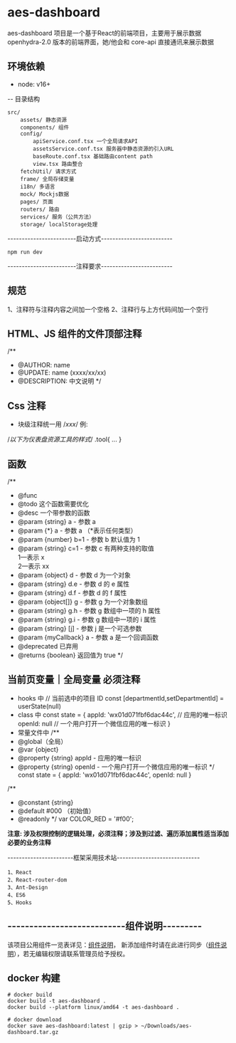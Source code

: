 # aes-dashboard

aes-dashboard 项目是一个基于React的前端项目，主要用于展示数据 openhydra-2.0 版本的前端界面，她/他会和 core-api 直接通讯来展示数据

## 环境依赖

- node: v16+

-- 目录结构

```
src/
    assets/ 静态资源
    components/ 组件
    config/
        apiService.conf.tsx 一个全局请求API
        assetsService.conf.tsx 服务器中静态资源的引入URL
        baseRoute.conf.tsx 基础路由content path
        view.tsx 路由整合
    fetchUtil/ 请求方式
    frame/ 全局存储变量
    i18n/ 多语言
    mock/ Mockjs数据
    pages/ 页面
    routers/ 路由
    services/ 服务（公共方法）
    storage/ localStorage处理
```

------------------------启动方式-------------------------

```
npm run dev
```

------------------------注释要求-------------------------

## 规范

1、注释符与注释内容之间加一个空格
2、注释行与上方代码间加一个空行

## HTML、JS 组件的文件顶部注释

/\*\*

- @AUTHOR: name
- @UPDATE: name (xxxx/xx/xx)
- @DESCRIPTION: 中文说明
  \*/

## Css 注释

- 块级注释统一用 /_xxx_/
  例:

/_以下为仪表盘资源工具的样式_/
.tool{
...
}

## 函数

/\*\*

- @func
- @todo 这个函数需要优化
- @desc 一个带参数的函数
- @param {string} a - 参数 a
- @param {*} a - 参数 a （*表示任何类型）
- @param {number} b=1 - 参数 b 默认值为 1
- @param {string} c=1 - 参数 c 有两种支持的取值</br>1—表示 x</br>2—表示 xx
- @param {object} d - 参数 d 为一个对象
- @param {string} d.e - 参数 d 的 e 属性
- @param {string} d.f - 参数 d 的 f 属性
- @param {object[]} g - 参数 g 为一个对象数组
- @param {string} g.h - 参数 g 数组中一项的 h 属性
- @param {string} g.i - 参数 g 数组中一项的 i 属性
- @param {string} [j] - 参数 j 是一个可选参数
- @param {myCallback} a - 参数 a 是一个回调函数
- @deprecated 已弃用
- @returns {boolean} 返回值为 true
  \*/

## 当前页变量｜全局变量 必须注释

- hooks 中
  // 当前选中的项目 ID
  const [departmentId,setDepartmentId] = userState(null)
- class 中
  const state = {
  appId: 'wx01d071fbf6dac44c', // 应用的唯一标识
  openId: null // 一个用户打开一个微信应用的唯一标识
  }
- 常量文件中
  /\*\*
- @global（全局）
- @var {object}
- @property {string} appId - 应用的唯一标识
- @property {string} openId - 一个用户打开一个微信应用的唯一标识
  \*/
  const state = {
  appId: 'wx01d071fbf6dac44c',
  openId: null
  }

/\*\*

- @constant {string}
- @default #000 （初始值）
- @readonly
  \*/
  var COLOR_RED = '#f00';

**注意: 涉及权限控制的逻辑处理，必须注释；涉及到过滤、遍历添加属性适当添加必要的业务注释**

-----------------------框架采用技术站-----------------------------

```
1、React
2、React-router-dom
3、Ant-Design
4、ES6
5、Hooks
```

## ---------------------------组件说明---------

该项目公用组件一览表详见：[组件说明](https://zhc3o5gmf9.feishu.cn/wiki/wikcnobBK5P5Xt63Qyhs1Ke9Noh "组件说明")，
新添加组件时请在此进行同步（[组件说明](https://zhc3o5gmf9.feishu.cn/wiki/wikcnobBK5P5Xt63Qyhs1Ke9Noh "组件说明")），若无编辑权限请联系管理员给予授权。

## docker 构建

```shell
# docker build
docker build -t aes-dashboard .
docker build --platform linux/amd64 -t aes-dashboard . 

# docker download
docker save aes-dashboard:latest | gzip > ~/Downloads/aes-dashboard.tar.gz
```
